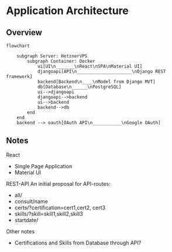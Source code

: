 # Application Architecture

## Overview

```mermaid
flowchart

    subgraph Server: HetznerVPS
        subgraph Container: Docker
            ui[UI\n_______\nReact\nSPA\nMaterial UI]
            djangoapi[API\n_____________________\nDjango REST framework]
            backend[Backend\n____\nModel from Django MVT]
            db[Database\n______\nPostgreSQL]
            ui-->djangoapi
            djangoapi-->backend
            ui-->backend
            backend-->db
        end
    end
    backend --> oauth[OAuth API\n___________\nGoogle OAuth]
```

## Notes

React

- Single Page Application
- Material UI

REST-API
An initial proposal for API-routes:

- all/
- consult/name
- certs/?certification=cert1,cert2, cert3
- skills/?skill=skill1,skill2,skill3
- startdate/

Other notes

- Certifications and Skills from Database through API?

